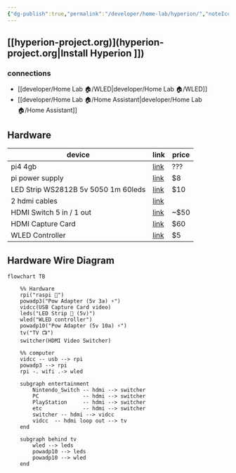 ```yaml
---
{"dg-publish":true,"permalink":"/developer/home-lab/hyperion/","noteIcon":""}
---
```


## [[hyperion-project.org)](hyperion-project.org\|Install Hyperion ]])

### connections
- [[developer/Home Lab 🏠/WLED\|developer/Home Lab 🏠/WLED]]
- [[developer/Home Lab 🏠/Home Assistant\|developer/Home Lab 🏠/Home Assistant]]

## Hardware
| device                              | link                                                                                                                                                                                                                                                                                                                                                                                                                                                                                                                                                                    | price |
| ----------------------------------- | ----------------------------------------------------------------------------------------------------------------------------------------------------------------------------------------------------------------------------------------------------------------------------------------------------------------------------------------------------------------------------------------------------------------------------------------------------------------------------------------------------------------------------------------------------------------------- | ----- |
| pi4 4gb                             | [link](https://www.raspberrypi.com/products/raspberry-pi-4-model-b/)                                                                                                                                                                                                                                                                                                                                                                                                                                                                                                    | ???      |
| pi power supply                     | [link](https://www.pishop.us/product/raspberry-pi-15w-power-supply-us-white/)                                                                                                                                                                                                                                                                                                                                                                                                                                                                                           | $8    |
| LED Strip WS2812B 5v 5050 1m 60leds | [link](https://www.ebay.com/itm/293964176660)                                                                                                                                                                                                                                                                                                                                                                                                                                                                                                                           | $10   |
| 2 hdmi cables                       | [link](https://www.ebay.com/itm/234713980767?epid=24021682995&hash=item36a60b1f5f%3Ag%3A1A4AAOSwrmRjH0VE&amdata=enc%3AAQAHAAAAoEHVccqiy1s76PSgwqtERh2Hmt1%2Fe0dwOSK3PNb7NP4DGASrP3ya61rMoCSPLIhpwvqez8%2FOPo8Y1tWbWtoB9B%2FRYIbu6zRmL6N4RSYHb3vgfssBswryHq0rV5z6JmvXpMZBGSGH1M%2BL9UZngaAWl94Uo%2BQgC1IT%2F6kzqEYrh%2BY1DR7PeV7BBScVltvwoiHPZTugTM6%2BcxcuOIVhLwvmrOM%3D%7Ctkp%3ABk9SR_6k96f5YA&LH_ItemCondition=3)                                                                                                                                                     |       |
| HDMI Switch 5 in / 1 out            | [link](https://www.ebay.com/itm/234713980767?epid=24021682995&hash=item36a60b1f5f%3Ag%3A1A4AAOSwrmRjH0VE&amdata=enc%3AAQAHAAAAoEHVccqiy1s76PSgwqtERh2Hmt1%2Fe0dwOSK3PNb7NP4DGASrP3ya61rMoCSPLIhpwvqez8%2FOPo8Y1tWbWtoB9B%2FRYIbu6zRmL6N4RSYHb3vgfssBswryHq0rV5z6JmvXpMZBGSGH1M%2BL9UZngaAWl94Uo%2BQgC1IT%2F6kzqEYrh%2BY1DR7PeV7BBScVltvwoiHPZTugTM6%2BcxcuOIVhLwvmrOM%3D%7Ctkp%3ABk9SR_6k96f5YA&LH_ItemCondition=3)                                                                                                                                                     | ~$50  |
| HDMI Capture Card                   | [link](https://www.ebay.com/itm/313947404440?hash=item4918b93898:g:5pAAAOSwzcZiTuAy&amdata=enc%3AAQAHAAABICSDWJ6Prae9kaIAAzHpZk8qXn%2FJBjZeP1aLAyyshfsQef5CfVfngcMkSdkTTCOaOWoQiMhTcAhl%2BdAqmKBs4BsDw%2B8R%2B7P1UIVOj%2FEtrrKvLFs1ICviarF%2B9RjVdUcTFFOUMpTjZ42dObEFvyDLAs%2BgfECswTZyi7P6gea6uTxiY7T6KeJ%2BuHjsrmUiFdNn1K%2BY7O3ZGOctjsyRyeLWddhX0zXcZWRMf%2FUI%2F%2FluIhVA8vz2UAYxWeQ7IWd0fCUfqB5Lpv%2F75Iwx2MAQQRySREUwJqo0o35iFnlzSrjP7I6CzHU8lZ73LJcy91k9kgP2YvutOqVfjsTYtULJ9rW%2FmSTd6nQI1RSMq53ys%2FwdzKx6gDcECnwsZUOgOXpIBuU81A%3D%3D%7Ctkp%3ABk9SR_Tly6j5YA) | $60   |
| WLED Controller                     | [link](https://www.ebay.com/itm/114385522971)                                                                                                                                                                                                                                                                                                                                                                                                                                                                                                                           | $5    |


## Hardware Wire Diagram
```mermaid
flowchart TB

	%% Hardware
	rpi("raspi 🍓") 
	powadp3("Pow Adapter (5v 3a) ⚡")
	vidcc(USB Capture Card video)
	leds("LED Strip 🚨 (5v)")
	wled("WLED controller")
	powadp10("Pow Adapter (5v 10a) ⚡")
	tv("TV 📺")
	switcher(HDMI Video Switcher)

	%% computer
	vidcc -- usb --> rpi
	powadp3 --> rpi
	rpi -. wifi .-> wled
	
	subgraph entertainment
		Nintendo_Switch -- hdmi --> switcher
		PC              -- hdmi --> switcher
		PlayStation     -- hdmi --> switcher
		etc             -- hdmi --> switcher
		switcher -- hdmi --> vidcc
		vidcc  -- hdmi loop out --> tv
	end

	subgraph behind tv
		wled --> leds
		powadp10 --> leds
		powadp10 --> wled
	end


	
```



